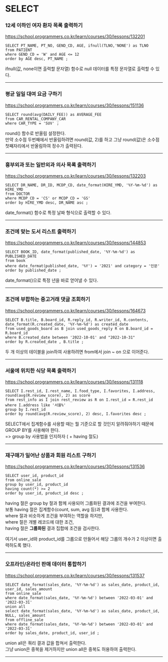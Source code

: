 # SELECT

### 12세 이하인 여자 환자 목록 출력하기
https://school.programmers.co.kr/learn/courses/30/lessons/132201  
```mysql
SELECT PT_NAME, PT_NO, GEND_CD, AGE, ifnull(TLNO,'NONE') as TLNO
from PATIENT
where GEND_CD = 'W' and AGE <= 12
order by AGE desc, PT_NAME ;
```
ifnull(값, none이면 출력할 문자열) 함수로 null 데이터를 특정 문자열로 출력할 수 있다.  

---

### 평균 일일 대여 요금 구하기
https://school.programmers.co.kr/learn/courses/30/lessons/151136
```mysql
SELECT round(avg(DAILY_FEE)) as AVERAGE_FEE
from CAR_RENTAL_COMPANY_CAR
where CAR_TYPE = 'SUV' ;
```
round() 함수로 반올림 설정한다.  
만약 소수점 두번째에서 반올림하려면 round(값, 2)를 하고 그냥 round(값)은 소수점 첫째자리에서 반올림하여 정수가 출력된다.  

---

### 흉부외과 또는 일반외과 의사 목록 출력하기
https://school.programmers.co.kr/learn/courses/30/lessons/132203
```mysql
SELECT DR_NAME, DR_ID, MCDP_CD, date_format(HIRE_YMD, '%Y-%m-%d') as HIRE_YMD
from DOCTOR
where MCDP_CD = 'CS' or MCDP_CD = 'GS'
order by HIRE_YMD desc, DR_NAME asc ;
```
date_format() 함수로 특정 날짜 형식으로 출력할 수 있다.  

---
  
### 조건에 맞는 도서 리스트 출력하기
https://school.programmers.co.kr/learn/courses/30/lessons/144853
```mysql
SELECT BOOK_ID, date_format(published_date, '%Y-%m-%d') as PUBLISHED_DATE
from book
where date_format(published_date, '%Y') = '2021' and category = '인문'
order by published_date ;
```
date_format()으로 특정 년을 바로 얻어낼 수 있다.  

---
  
### 조건에 부합하는 중고거래 댓글 조회하기
https://school.programmers.co.kr/learn/courses/30/lessons/164673
```mysql
SELECT B.title, B.board_id, R.reply_id, R.writer_id, R.contents, date_format(R.created_date, '%Y-%m-%d') as created_date
from used_goods_board as B join used_goods_reply R on B.board_id = R.board_id
where B.created_date between '2022-10-01' and "2022-10-31"
order by R.created_date , B.title ;
```
두 개 이상의 테이블을 join하여 사용하려면 from에서 join ~ on 으로 이어준다.  

---

### 서울에 위치한 식당 목록 출력하기
https://school.programmers.co.kr/learn/courses/30/lessons/131118
```mysql
SELECT I.rest_id, I.rest_name, I.food_type, I.favorites, I.address, round(avg(R.review_score), 2) as score
from rest_info as I join rest_review as R on I.rest_id = R.rest_id
where I.address like '서울%'
group by I.rest_id
order by round(avg(R.review_score), 2) desc, I.favorites desc ;
```
SELECT에서 집계함수를 사용할 때는 뭘 기준으로 할 것인지 알려줘야하기 때문에 GROUP BY를 사용해야 한다.  
=> group by 사용법을 인지하자 ( + having 절도)  

---

### 재구매가 일어난 상품과 회원 리스트 구하기
https://school.programmers.co.kr/learn/courses/30/lessons/131536
```mysql
SELECT user_id, product_id
from online_sale
group by user_id, product_id
having count(*) >= 2
order by user_id, product_id desc ;
```
having 절은 group by 절과 함께 사용되어 그룹화된 결과에 조건을 부여한다.  
보통 having 절은 집계함수(count, sum, avg 등)과 함께 사용한다.  
where 절과 비슷하게 조건을 부여하는 역할을 하지만,  
where 절은 개별 레코드에 대한 조건,  
having 절은 **그룹화된** 결과 집합에 조건을 검사한다.  

여기서 user_id와 product_id를 그룹으로 만들어서 해당 그룹의 개수가 2 이상이면 출력하도록 했다.

---

### 오프라인/온라인 판매 데이터 통합하기
https://school.programmers.co.kr/learn/courses/30/lessons/131537
```mysql
SELECT date_format(sales_date, '%Y-%m-%d') as sales_date, product_id, user_id, sales_amount
from online_sale
where date_format(sales_date, '%Y-%m-%d') between '2022-03-01' and '2022-03-31'
union all
select date_format(sales_date, '%Y-%m-%d') as sales_date, product_id, NULL, sales_amount
from offline_sale
where date_format(sales_date, '%Y-%m-%d') between '2022-03-01' and '2022-03-31'
order by sales_date, product_id, user_id ;
```
union all은 쿼리 결과 값을 합쳐서 출력한다.  
그냥 union은 중복을 제거하지만 union all은 중복도 허용하여 출력한다.  

---

